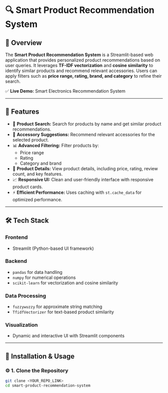 # 🔍 Smart Product Recommendation System

## 📌 Overview
The **Smart Product Recommendation System** is a Streamlit-based web application that provides personalized product recommendations based on user queries. It leverages **TF-IDF vectorization** and **cosine similarity** to identify similar products and recommend relevant accessories. Users can apply filters such as **price range, rating, brand, and category** to refine their search.

✅ **Live Demo:** Smart Electronics Recommendation System

---

## 🚀 Features

- 🔎 **Product Search:** Search for products by name and get similar product recommendations.
- 🎯 **Accessory Suggestions:** Recommend relevant accessories for the selected product.
- 📊 **Advanced Filtering:** Filter products by:
    - Price range  
    - Rating  
    - Category and brand  
- 📄 **Product Details:** View product details, including price, rating, review count, and key features.
- 📈 **Responsive UI:** Clean and user-friendly interface with responsive product cards.
- ⚡ **Efficient Performance:** Uses caching with `st.cache_data` for optimized performance.

---

## 🛠️ Tech Stack

### **Frontend**
- Streamlit (Python-based UI framework)

### **Backend**
- `pandas` for data handling
- `numpy` for numerical operations
- `scikit-learn` for vectorization and cosine similarity

### **Data Processing**
- `fuzzywuzzy` for approximate string matching
- `TfidfVectorizer` for text-based product similarity

### **Visualization**
- Dynamic and interactive UI with Streamlit components

---

## 🔧 Installation & Usage

### ⚙️ 1. Clone the Repository
```bash
git clone <YOUR_REPO_LINK>
cd smart-product-recommendation-system
